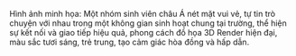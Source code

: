 Hình ảnh minh họa: Một nhóm sinh viên châu Á nét mặt vui vẻ, tự tin trò chuyện với nhau trong một không gian sinh hoạt chung tại trường, thể hiện sự kết nối và giao tiếp hiệu quả, phong cách đồ họa 3D Render hiện đại, màu sắc tươi sáng, trẻ trung, tạo cảm giác hòa đồng và hấp dẫn.